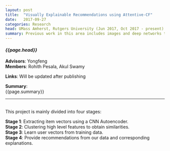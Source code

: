 ```yaml
---
layout: post
title:  "Visually Explainable Recommendations using Attentive-CF"
date:   2017-09-27
categories: Research
head: UMass Amherst, Rutgers University (Jun 2017, Oct 2017 - present)
summary: Previous work in this area includes images and deep networks to improve the recommender systems. We argue that at the client level, this information can be used better by providing explanation to the user about why the recommendation was provided. This is mainly done by providing abstract level images and human annotated explanations of these abstractions.
---
```

#### *{{page.head}}*  

__Advisors__: Yongfeng  
__Members__: Rohith Pesala, Akul Swamy

__Links__: Will be updated after publishing

__Summary__:  
{{page.summary}}  

<hr>
<br>
This project is mainly divided into four stages:  

__Stage 1__: Extracting item vectors using a CNN Autoencoder.  
__Stage 2__: Clustering high level features to obtain similarities.  
__Stage 3__: Learn user vectors from training data.  
__Stage 4__: Provide recommendations from our data and corresponding explanations.  
